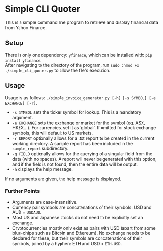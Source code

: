 # Simple CLI Quoter

This is a simple command line program to retrieve and display financial data 
from Yahoo Finance.

## Setup
There is only one dependency: `yfinance`, which can be installed with:
`pip install yfinance`.  
After navigating to the directory of the program, run 
`sudo chmod +x ./simple_cli_quoter.py` to allow the file's execution.

## Usage
Usage is as follows: 
`./simple_invoice_generator.py [-h] [-s SYMBOL] [-e EXCHANGE] [-r]`.  
- `-s SYMBOL` sets the ticker symbol for lookup. This is a mandatory argument.
- `-e EXCHANGE` sets the exchange or market for the symbol (eg. ASX, HKEX...).
For currencies, set it as 'global'. If omitted for stock exchange symbols, 
this will default to US markets.
- `-r REPORT` optionally allows for a .txt report to be created in the current 
working directory. A sample report has been included in the `sample_report` 
subdirectory.
- `-q FIELD` optionally allows for the querying of a singular field from the 
data (with no spaces). A report will never be generated with this option, and 
if the field is not found, then the entire data will be output.
- `-h` displays the help message.

If no arguments are given, the help message is displayed.  

### Further Points
- Arguments are case-insensitive.
- Currency pair symbols are concatenations of their symbols: USD and AUD = 
`USDAUD`.
- Most US and Japanese stocks do not need to be explicitly set an exchange.
- Cryptocurrencies mostly only exist as pairs with USD (apart from some 
blue-chips such as Bitcoin and Ethereum). No exchange needs to be declared for 
these, but their symbols are concatenations of their symbols, joined by a 
hyphen: ETH and USD = `ETH-USD`.
